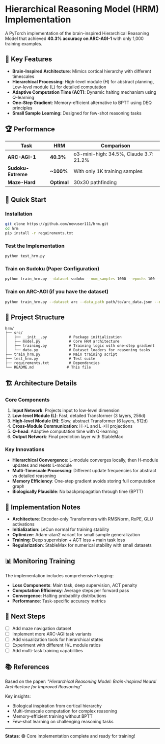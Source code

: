 # Hierarchical Reasoning Model (HRM) Implementation

A PyTorch implementation of the brain-inspired Hierarchical Reasoning Model that achieved **40.3% accuracy on ARC-AGI-1** with only 1,000 training examples.

## 🧠 Key Features

- **Brain-Inspired Architecture**: Mimics cortical hierarchy with different timescales
- **Hierarchical Processing**: High-level module (H) for abstract planning, Low-level module (L) for detailed computation  
- **Adaptive Computation Time (ACT)**: Dynamic halting mechanism using Q-learning
- **One-Step Gradient**: Memory-efficient alternative to BPTT using DEQ principles
- **Small Sample Learning**: Designed for few-shot reasoning tasks

## 🏆 Performance

| Task | HRM | Comparison |
|------|-----|------------|
| **ARC-AGI-1** | **40.3%** | o3-mini-high: 34.5%, Claude 3.7: 21.2% |
| **Sudoku-Extreme** | **~100%** | With only 1K training samples |
| **Maze-Hard** | **Optimal** | 30x30 pathfinding |

## 🚀 Quick Start

### Installation

```bash
git clone https://github.com/newuser111/hrm.git
cd hrm
pip install -r requirements.txt
```

### Test the Implementation

```bash
python test_hrm.py
```

### Train on Sudoku (Paper Configuration)

```bash
python train_hrm.py --dataset sudoku --num_samples 1000 --epochs 100 --difficulty extreme
```

### Train on ARC-AGI (if you have the dataset)

```bash
python train_hrm.py --dataset arc --data_path path/to/arc_data.json --num_samples 1000
```

## 📁 Project Structure

```
hrm/
├── src/
│   ├── __init__.py          # Package initialization
│   ├── model.py             # Core HRM architecture
│   ├── training.py          # Training logic with one-step gradient
│   └── data.py              # Dataset loaders for reasoning tasks
├── train_hrm.py             # Main training script
├── test_hrm.py              # Test suite
├── requirements.txt         # Dependencies
└── README.md               # This file
```

## 🏗️ Architecture Details

### Core Components

1. **Input Network**: Projects input to low-level dimension
2. **Low-level Module (L)**: Fast, detailed Transformer (3 layers, 256d)
3. **High-level Module (H)**: Slow, abstract Transformer (6 layers, 512d)  
4. **Cross-Module Communication**: H→L and L→H projections
5. **Q-head**: Adaptive computation time with Q-learning
6. **Output Network**: Final prediction layer with StableMax

### Key Innovations

- **Hierarchical Convergence**: L-module converges locally, then H-module updates and resets L-module
- **Multi-Timescale Processing**: Different update frequencies for abstract vs detailed reasoning
- **Memory Efficiency**: One-step gradient avoids storing full computation graph
- **Biologically Plausible**: No backpropagation through time (BPTT)

## 🔬 Implementation Notes

- **Architecture**: Encoder-only Transformers with RMSNorm, RoPE, GLU activations
- **Initialization**: LeCun normal for training stability
- **Optimizer**: Adam-atan2 variant for small sample generalization  
- **Training**: Deep supervision + ACT loss + main task loss
- **Regularization**: StableMax for numerical stability with small datasets

## 📊 Monitoring Training

The implementation includes comprehensive logging:

- **Loss Components**: Main task, deep supervision, ACT penalty
- **Computation Efficiency**: Average steps per forward pass
- **Convergence**: Halting probability distributions
- **Performance**: Task-specific accuracy metrics

## 🎯 Next Steps

- [ ] Add maze navigation dataset
- [ ] Implement more ARC-AGI task variants
- [ ] Add visualization tools for hierarchical states
- [ ] Experiment with different H/L module ratios
- [ ] Add multi-task training capabilities

## 📚 References

Based on the paper: *"Hierarchical Reasoning Model: Brain-Inspired Neural Architecture for Improved Reasoning"*

Key insights:
- Biological inspiration from cortical hierarchy
- Multi-timescale computation for complex reasoning
- Memory-efficient training without BPTT
- Few-shot learning on challenging reasoning tasks

---

**Status**: 🟢 Core implementation complete and ready for training!
